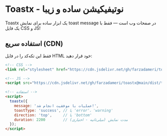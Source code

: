 # Toastx - نوتیفیکیشن ساده و زیبا

Toastx یک ابزار ساده برای نمایش toast message در صفحات وب است — فقط با یک فایل CSS و JS!

## استفاده سریع (CDN)

فقط این تکه‌کد را در فایل HTML خود قرار دهید:

```html
<!-- CSS -->
<link rel="stylesheet" href="https://cdn.jsdelivr.net/gh/farzadameri/toastx@main/dist/toastx.css">

<!-- JS -->
<script src="https://cdn.jsdelivr.net/gh/farzadameri/toastx@main/dist/toastx.min.js"></script>

<!-- استفاده -->
<script>
  toastx({
    message: 'عملیات با موفقیت انجام شد!',
    toastType: 'success', // یا 'error'، 'warning'
    direction: 'top',     // یا 'bottom'
    duration: 2200        // مدت نمایش (میلی‌ثانیه - اختیاری)
  });
</script>
